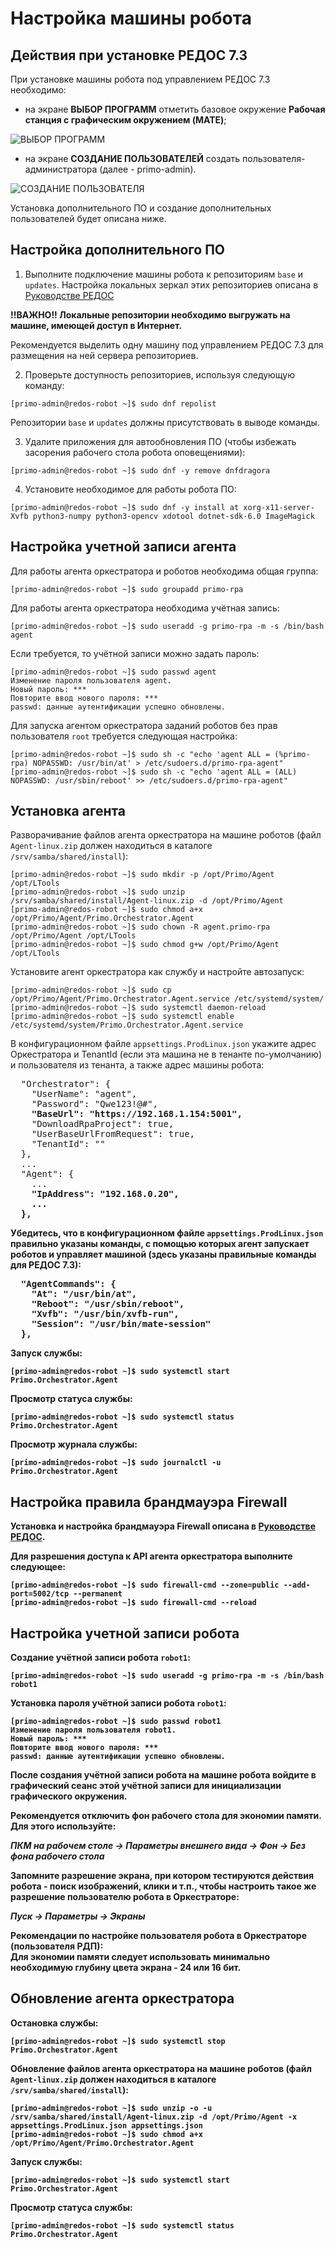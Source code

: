 # Настройка машины робота

## Действия при установке РЕДОС 7.3

При установке машины робота под управлением РЕДОС 7.3 необходимо:
- на экране **ВЫБОР ПРОГРАММ** отметить базовое окружение **Рабочая станция с графическим окружением (MATE)**;

![ВЫБОР ПРОГРАММ](redos-install-software.png)

- на экране **СОЗДАНИЕ ПОЛЬЗОВАТЕЛЕЙ** создать пользователя-администратора (далее - primo-admin).

![СОЗДАНИЕ ПОЛЬЗОВАТЕЛЯ](redos-create-admin.png)

Установка дополнительного ПО и создание дополнительных пользователей будет описана ниже.

## Настройка дополнительного ПО

1. Выполните подключение машины робота к репозиториям `base` и `updates`. Настройка локальных зеркал этих репозиториев описана в [Руководстве РЕДОС](https://redos.red-soft.ru/base/server-configuring/service-repositories/create-repo/)

**!!ВАЖНО!! Локальные репозитории необходимо выгружать на машине, имеющей доступ в Интернет.**

Рекомендуется выделить одну машину под управлением РЕДОС 7.3 для размещения на ней сервера репозиториев.

2. Проверьте доступность репозиториев, используя следующую команду:
```
[primo-admin@redos-robot ~]$ sudo dnf repolist
```

Репозитории `base` и `updates` должны присутствовать в выводе команды.

3. Удалите приложения для автообновления ПО (чтобы избежать засорения рабочего стола робота оповещениями):
```
[primo-admin@redos-robot ~]$ sudo dnf -y remove dnfdragora
```

4. Установите необходимое для работы робота ПО:
```
[primo-admin@redos-robot ~]$ sudo dnf -y install at xorg-x11-server-Xvfb python3-numpy python3-opencv xdotool dotnet-sdk-6.0 ImageMagick
```

## Настройка учетной записи агента

Для работы агента оркестратора и роботов необходима общая группа:
```
[primo-admin@redos-robot ~]$ sudo groupadd primo-rpa
```

Для работы агента оркестратора необходима учётная запись:
```
[primo-admin@redos-robot ~]$ sudo useradd -g primo-rpa -m -s /bin/bash agent
```

Если требуется, то учётной записи можно задать пароль:
```
[primo-admin@redos-robot ~]$ sudo passwd agent
Изменение пароля пользователя agent.
Новый пароль: ***
Повторите ввод нового пароля: ***
passwd: данные аутентификации успешно обновлены.
```

Для запуска агентом оркестратора заданий роботов без прав пользователя `root` требуется следующая настройка:
```
[primo-admin@redos-robot ~]$ sudo sh -c "echo 'agent ALL = (%primo-rpa) NOPASSWD: /usr/bin/at' > /etc/sudoers.d/primo-rpa-agent"
[primo-admin@redos-robot ~]$ sudo sh -c "echo 'agent ALL = (ALL) NOPASSWD: /usr/sbin/reboot' >> /etc/sudoers.d/primo-rpa-agent"
```

## Установка агента

Разворачивание файлов агента оркестратора на машине роботов (файл `Agent-linux.zip` должен находиться в каталоге `/srv/samba/shared/install`):
```
[primo-admin@redos-robot ~]$ sudo mkdir -p /opt/Primo/Agent /opt/LTools
[primo-admin@redos-robot ~]$ sudo unzip /srv/samba/shared/install/Agent-linux.zip -d /opt/Primo/Agent
[primo-admin@redos-robot ~]$ sudo chmod a+x /opt/Primo/Agent/Primo.Orchestrator.Agent
[primo-admin@redos-robot ~]$ sudo chown -R agent.primo-rpa /opt/Primo/Agent /opt/LTools
[primo-admin@redos-robot ~]$ sudo chmod g+w /opt/Primo/Agent /opt/LTools
```

Установите агент оркестратора как службу и настройте автозапуск:
```
[primo-admin@redos-robot ~]$ sudo cp /opt/Primo/Agent/Primo.Orchestrator.Agent.service /etc/systemd/system/
[primo-admin@redos-robot ~]$ sudo systemctl daemon-reload
[primo-admin@redos-robot ~]$ sudo systemctl enable /etc/systemd/system/Primo.Orchestrator.Agent.service
```

В конфигурационном файле `appsettings.ProdLinux.json` укажите адрес Оркестратора и TenantId (если эта машина не в тенанте по-умолчанию) и пользователя из тенанта, а также адрес машины робота:
<pre>
  "Orchestrator": {
    "UserName": "agent",
    "Password": "Qwe123!@#",
    <b>"BaseUrl": "https://192.168.1.154:5001",</b>
    "DownloadRpaProject": true,
    "UserBaseUrlFromRequest": true,
    "TenantId": ""
  },
  ...
  "Agent": {
    ...
    <b>"IpAddress": "192.168.0.20",<b>
    ...
  },
</pre>

Убедитесь, что в конфигурационном файле `appsettings.ProdLinux.json` правильно указаны команды, с помощью которых агент запускает роботов и управляет машиной (здесь указаны правильные команды для РЕДОС 7.3):
<pre>
  "AgentCommands": {
    <b>"At": "/usr/bin/at",</b>
    <b>"Reboot": "/usr/sbin/reboot",</b>
    <b>"Xvfb": "/usr/bin/xvfb-run",</b>
    <b>"Session": "/usr/bin/mate-session"</b>
  },
</pre>

Запуск службы:
```
[primo-admin@redos-robot ~]$ sudo systemctl start Primo.Orchestrator.Agent
```

Просмотр статуса службы:
```
[primo-admin@redos-robot ~]$ sudo systemctl status Primo.Orchestrator.Agent
```

Просмотр журнала службы:
```
[primo-admin@redos-robot ~]$ sudo journalctl -u Primo.Orchestrator.Agent
```

## Настройка правила брандмауэра Firewall

Установка и настройка брандмауэра Firewall описана в [Руководстве РЕДОС](https://redos.red-soft.ru/base/server-configuring/firewall/configuring-firewall/).

Для разрешения доступа к API агента оркестратора выполните следующее:
```
[primo-admin@redos-robot ~]$ sudo firewall-cmd --zone=public --add-port=5002/tcp --permanent
[primo-admin@redos-robot ~]$ sudo firewall-cmd --reload
```

## Настройка учетной записи робота

Создание учётной записи робота `robot1`:
```
[primo-admin@redos-robot ~]$ sudo useradd -g primo-rpa -m -s /bin/bash robot1
```

Установка пароля учётной записи робота `robot1`:
```
[primo-admin@redos-robot ~]$ sudo passwd robot1
Изменение пароля пользователя robot1.
Новый пароль: ***
Повторите ввод нового пароля: ***
passwd: данные аутентификации успешно обновлены.
```

После создания учётной записи робота на машине робота войдите в графический сеанс этой учётной записи для инициализации графического окружения.

Рекомендуется отключить фон рабочего стола для экономии памяти. Для этого используйте: 

*ПКМ на рабочем столе -> Параметры внешнего вида -> Фон -> Без фона рабочего стола*

Запомните разрешение экрана, при котором тестируются действия робота - поиск изображений, клики и т.п., чтобы настроить такое же разрешение пользователю робота в Оркестраторе:

*Пуск -> Параметры -> Экраны*

**Рекомендации по настройке пользователя робота в Оркестраторе (пользователя РДП):**  
Для экономии памяти следует использовать минимально необходимую глубину цвета экрана - 24 или 16 бит.

## Обновление агента оркестратора

Остановка службы:
```
[primo-admin@redos-robot ~]$ sudo systemctl stop Primo.Orchestrator.Agent
```

Обновление файлов агента оркестратора на машине роботов (файл `Agent-linux.zip` должен находиться в каталоге `/srv/samba/shared/install`):
```
[primo-admin@redos-robot ~]$ sudo unzip -o -u /srv/samba/shared/install/Agent-linux.zip -d /opt/Primo/Agent -x appsettings.ProdLinux.json appsettings.json
[primo-admin@redos-robot ~]$ sudo chmod a+x /opt/Primo/Agent/Primo.Orchestrator.Agent
```

Запуск службы:
```
[primo-admin@redos-robot ~]$ sudo systemctl start Primo.Orchestrator.Agent
```

Просмотр статуса службы:
```
[primo-admin@redos-robot ~]$ sudo systemctl status Primo.Orchestrator.Agent
```

